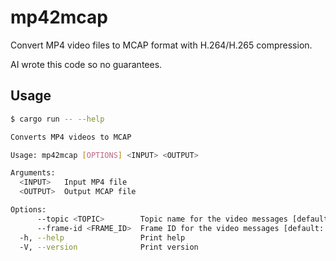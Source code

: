 # mp42mcap

Convert MP4 video files to MCAP format with H.264/H.265 compression.

AI wrote this code so no guarantees.

## Usage

```sh
$ cargo run -- --help

Converts MP4 videos to MCAP

Usage: mp42mcap [OPTIONS] <INPUT> <OUTPUT>

Arguments:
  <INPUT>   Input MP4 file
  <OUTPUT>  Output MCAP file

Options:
      --topic <TOPIC>        Topic name for the video messages [default: video]
      --frame-id <FRAME_ID>  Frame ID for the video messages [default: video]
  -h, --help                 Print help
  -V, --version              Print version
```

